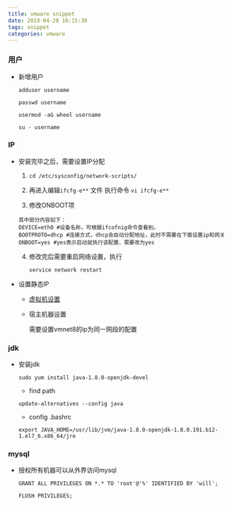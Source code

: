 ```yaml
---
title: vmware snippet
date: 2019-04-20 16:15:30
tags: snippet
categories: vmware
---
```




### 用户

- 新增用户

  `adduser username`

  `passwd username`

  `usermod -aG wheel username`

  `su - username`

### IP

- 安装完毕之后，需要设置IP分配

  1. `cd /etc/sysconfig/network-scripts/`

  2. 再进入编辑`ifcfg-e**` 文件 执行命令 
     `vi ifcfg-e**`
  3. 修改ONBOOT项

  ```
  其中部分内容如下： 
  DEVICE=eth0 #设备名称，可根据ifcofnig命令查看到。 
  BOOTPROTO=dhcp #连接方式，dhcp会自动分配地址，此时不需要在下面设置ip和网关 
  ONBOOT=yes #yes表示启动就执行该配置，需要改为yes
  ```

  4. 修改完后需要重启网络设置，执行

     `service network restart`

- 设置静态IP

  - [虚拟机设置](https://blog.csdn.net/clevercode/article/details/50574695)

  - 宿主机器设置

    需要设置vmnet8的ip为同一网段的配置

### jdk

- 安装jdk

  `sudo yum install java-1.8.0-openjdk-devel`

  - find path

  `update-alternatives --config java`

  - config .bashrc

  `export JAVA_HOME=/usr/lib/jvm/java-1.8.0-openjdk-1.8.0.191.b12-1.el7_6.x86_64/jre`

### mysql

- 授权所有机器可以从外界访问mysql

  `GRANT ALL PRIVILEGES ON *.* TO 'root'@'%' IDENTIFIED BY 'will';`

  `FLUSH PRIVILEGES;`